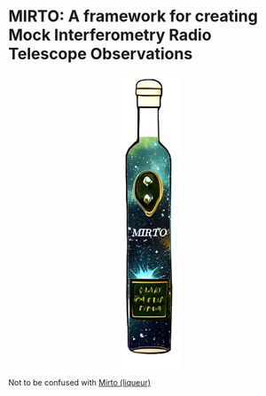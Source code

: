 # MIRTO: A framework for creating Mock Interferometry Radio Telescope Observations
<div align="center">
    <a name="logo"><img src="docs/mirto_logo.png" width="120"></img></a>
</div>

<it>Not to be confused with [Mirto (liqueur)](https://en.wikipedia.org/wiki/Mirto_(liqueur)) </it>
